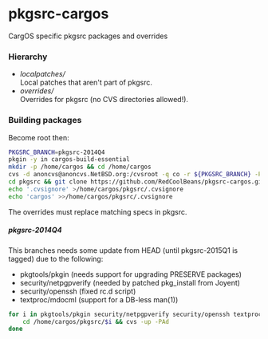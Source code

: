# pkgsrc-cargos

CargOS specific pkgsrc packages and overrides

### Hierarchy
* *localpatches/*  
Local patches that aren't part of pkgsrc.
* *overrides/*  
Overrides for pkgsrc (no CVS directories allowed!).  

### Building packages
Become root then:
```sh
PKGSRC_BRANCH=pkgsrc-2014Q4
pkgin -y in cargos-build-essential
mkdir -p /home/cargos && cd /home/cargos
cvs -d anoncvs@anoncvs.NetBSD.org:/cvsroot -q co -r ${PKGSRC_BRANCH} -P pkgsrc
cd pkgsrc && git clone https://github.com/RedCoolBeans/pkgsrc-cargos.git cargos
echo '.cvsignore' >/home/cargos/pkgsrc/.cvsignore
echo 'cargos' >>/home/cargos/pkgsrc/.cvsignore
```

The overrides must replace matching specs in pkgsrc.

##### pkgsrc-2014Q4
This branches needs some update from HEAD (until pkgsrc-2015Q1 is tagged) due to the following:
* pkgtools/pkgin (needs support for upgrading PRESERVE packages)  
* security/netpgpverify (needed by patched pkg_install from Joyent)
* security/openssh (fixed rc.d script)  
* textproc/mdocml (support for a DB-less man(1))  

```sh
for i in pkgtools/pkgin security/netpgpverify security/openssh textproc/mdocml; do \
	cd /home/cargos/pkgsrc/$i && cvs -up -PAd
done
```

